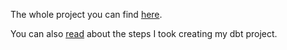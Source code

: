 The whole project you can find [here](https://github.com/nenalukic/ny-taxi-dbt/tree/main/ny_taxi).

You can also [read](https://datadamejourneys.substack.com/p/data-engineering-zoomcamp-week-4-2d3) about the steps I took creating my dbt project.
